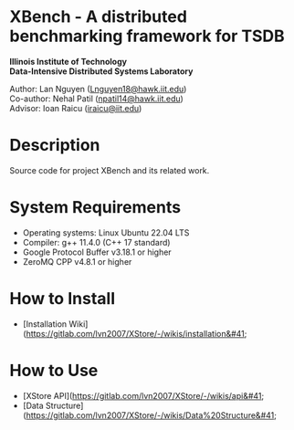 # XBench - A distributed benchmarking framework for TSDB

**Illinois Institute of Technology**\
**Data-Intensive Distributed Systems Laboratory**

Author: Lan Nguyen (Lnguyen18@hawk.iit.edu)\
Co-author: Nehal Patil (npatil14@hawk.iit.edu)\
Advisor: Ioan Raicu (iraicu@iit.edu)

# Description
Source code for project XBench and its related work.

# System Requirements
* Operating systems: Linux Ubuntu 22.04 LTS
* Compiler: g++ 11.4.0 &#40;C++ 17 standard&#41;
* Google Protocol Buffer v3.18.1 or higher
* ZeroMQ CPP v4.8.1 or higher

# How to Install
* [Installation Wiki]&#40;https://gitlab.com/lvn2007/XStore/-/wikis/installation&#41;

# How to Use
* [XStore API]&#40;https://gitlab.com/lvn2007/XStore/-/wikis/api&#41;
* [Data Structure]&#40;https://gitlab.com/lvn2007/XStore/-/wikis/Data%20Structure&#41;


[//]: # (This work has been published to:)

[//]: # ()
[//]: # (<details open><summary>Accelerating CRUD with Chrono Dilation for Time-Series Storage Systems:</summary>)

[//]: # ()
[//]: # (```)

[//]: # (Lan Nguyen, Ioan Raicu.)

[//]: # (“Accelerating CRUD with Chrono Dilation for Time-Series Storage Systems”,)

[//]: # (IEEE/ACM Supercomputing/SC 2023)

[//]: # (```)

[//]: # ()
[//]: # (* Poster: [Link to Poster]&#40;https://sc23.supercomputing.org/proceedings/src_poster/poster_files/spostg124s3-file1.pdf&#41;)

[//]: # (* 2-page Summary: [Link to Extended Abstract]&#40;https://sc23.supercomputing.org/proceedings/src_poster/poster_files/spostg124s3-file2.pdf&#41;)

[//]: # (* Presentation: [Link to Presentation]&#40;https://youtu.be/kYd0wFB3Zec&#41;)

[//]: # ()
[//]: # (</details>)
